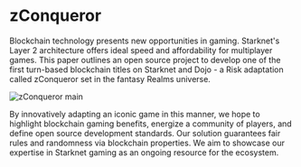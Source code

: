 # zConqueror

Blockchain technology presents new opportunities in gaming. Starknet's Layer 2 architecture offers ideal speed and affordability for multiplayer games. This paper outlines an open source project to develop one of the first turn-based blockchain titles on Starknet and Dojo - a Risk adaptation called zConqueror set in the fantasy Realms universe.

![zConqueror main](./assets/zconqueror-main.png)

By innovatively adapting an iconic game in this manner, we hope to highlight blockchain gaming benefits, energize a community of players, and define open source development standards. Our solution guarantees fair rules and randomness via blockchain properties. We aim to showcase our expertise in Starknet gaming as an ongoing resource for the ecosystem.